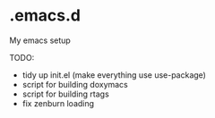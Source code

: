 # .emacs.d

My emacs setup

TODO:
- tidy up init.el (make everything use use-package)
- script for building doxymacs
- script for building rtags
- fix zenburn loading
